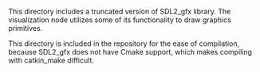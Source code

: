 This directory includes a truncated version of SDL2_gfx library.
The visualization node utilizes some of its functionality to draw graphics primitives.

This directory is included in the repository for the ease of compilation,
because SDL2_gfx does not have Cmake support, which makes compiling with catkin_make difficult.
